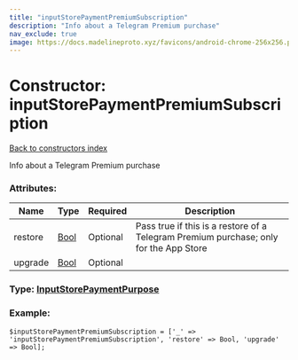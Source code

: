```yaml
---
title: "inputStorePaymentPremiumSubscription"
description: "Info about a Telegram Premium purchase"
nav_exclude: true
image: https://docs.madelineproto.xyz/favicons/android-chrome-256x256.png
---
```

# Constructor: inputStorePaymentPremiumSubscription  
[Back to constructors index](/API_docs/constructors/index.html)



Info about a Telegram Premium purchase

### Attributes:

| Name     |    Type       | Required | Description |
|----------|---------------|----------|-------------|
|restore|[Bool](/API_docs/types/Bool.html) | Optional|Pass true if this is a restore of a Telegram Premium purchase; only for the App Store|
|upgrade|[Bool](/API_docs/types/Bool.html) | Optional|



### Type: [InputStorePaymentPurpose](/API_docs/types/InputStorePaymentPurpose.html)


### Example:

```
$inputStorePaymentPremiumSubscription = ['_' => 'inputStorePaymentPremiumSubscription', 'restore' => Bool, 'upgrade' => Bool];
```  

